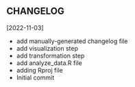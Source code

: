 ## CHANGELOG

[2022-11-03]
 * add manually-generated changelog file
 * add visualization step
 * add transformation step
 * add analyze_data.R file
 * adding Rproj file
 * Initial commit
